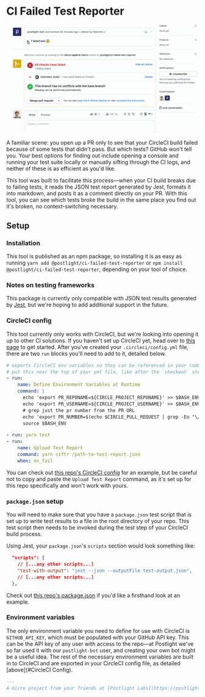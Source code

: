 # CI Failed Test Reporter

![A PR comment posted with the CI Failed Test Reporter](/readme-assets/demo.gif "CI Failed Test Reporter Screenshot")

A familiar scene: you open up a PR only to see that your CircleCI build failed because of some tests that didn't pass. But which tests? GitHub won't tell you. Your best options for finding out include opening a console and running your test suite locally or manually sifting through the CI logs, and neither of these is as efficient as you'd like. 

This tool was built to facilitate this process—when your CI build breaks due to failing tests, it reads the JSON test report generated by Jest, formats it into markdown, and posts it as a comment directly on your PR. With this tool, you can see which tests broke the build in the same place you find out it's broken, no context-switching necessary.

## Setup

### Installation

This tool is published as an npm package, so installing it is as easy as running `yarn add @postlight/ci-failed-test-reporter` or `npm install @postlight/ci-failed-test-reporter`, depending on your tool of choice.

### Notes on testing frameworks

This package is currently only compatible with JSON test results generated by [Jest](https://jestjs.io/), but we're hoping to add additional support in the future.

### CircleCI config

This tool currently only works with CircleCI, but we're looking into opening it up to other CI solutions. If you haven't set up CircleCI yet, head over to [this page](https://circleci.com/docs/2.0/getting-started/#section=getting-started) to get started. After you've created your `.circleci/config.yml` file, there are two `run` blocks you'll need to add to it, detailed below.

```yml
# exports CircleCI env variables so they can be referenced in your code
# put this near the top of your yml file, like after the `checkout` step
- run:
    name: Define Environment Variables at Runtime
    command: |
      echo 'export PR_REPONAME=${CIRCLE_PROJECT_REPONAME}' >> $BASH_ENV
      echo 'export PR_USERNAME=${CIRCLE_PROJECT_USERNAME}' >> $BASH_ENV
      # grep just the pr number from the PR URL
      echo 'export PR_NUMBER=$(echo $CIRCLE_PULL_REQUEST | grep -Eo "\/pull\/([0-9]+)" | grep -Eo "[0-9]+")' >> $BASH_ENV
      source $BASH_ENV
```

```yml
- run: yarn test
- run:
    name: Upload Test Report
    command: yarn ciftr /path-to-test-report.json
    when: on_fail
```

You can check out [this repo's CircleCI config](/.circleci/config.yml) for an example, but be careful not to copy and paste the `Upload Test Report` command, as it's set up for this repo specifically and won't work with yours.

### `package.json` setup

You will need to make sure that you have a `package.json` test script that is set up to write test results to a file in the root directory of your repo. This test script then needs to be invoked during the test step of your CircleCI build process. 

Using Jest, your `package.json`'s `scripts` section would look something like: 

```json
  "scripts": {
    // [...any other scripts...]
    "test-with-output": "jest --json --outputFile test-output.json",
    // [...any other scripts...]
  },
```

Check out [this repo's package.json](/package.json) if you'd like a firsthand look at an example.

### Environment variables

The only environment variable you need to define for use with CircleCI is `GITHUB_API_KEY`, which must be populated with your GitHub API key. This can be the API key of any user with access to the repo—at Postlight we've so far used it with our `postlight-bot` user, and creating your own bot might be a useful idea. The rest of the necessary environment variables are built in to CircleCI and are exported in your CircleCI config file, as detailed [above](#CircleCI Config).

```markdown
---
A micro project from your friends at [Postlight Labs](https://postlight.com/labs)
```
